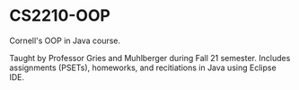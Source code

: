 # CS2210-OOP
 Cornell's OOP in Java course. 
 
Taught by Professor Gries and Muhlberger during Fall 21 semester. Includes assignments (PSETs), homeworks, and recitiations in Java using Eclipse IDE. 
